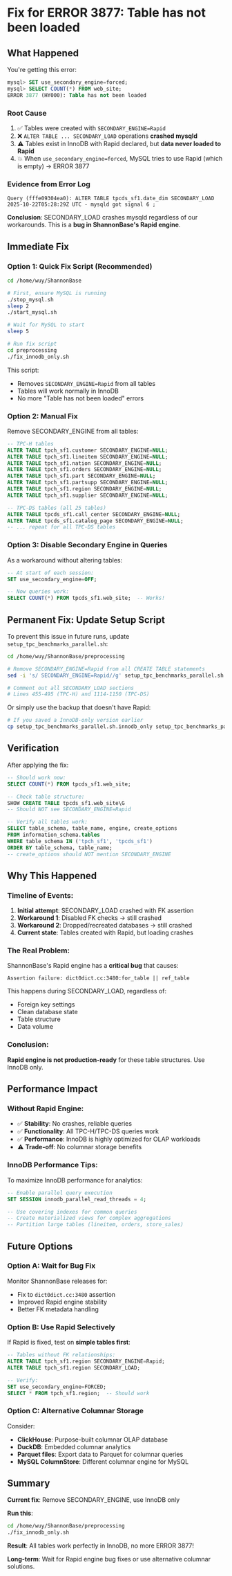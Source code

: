 # Fix for ERROR 3877: Table has not been loaded

## What Happened

You're getting this error:
```sql
mysql> SET use_secondary_engine=forced;
mysql> SELECT COUNT(*) FROM web_site;
ERROR 3877 (HY000): Table has not been loaded
```

### Root Cause

1. ✅ Tables were created with `SECONDARY_ENGINE=Rapid` 
2. ❌ `ALTER TABLE ... SECONDARY_LOAD` operations **crashed mysqld**
3. ⚠️ Tables exist in InnoDB with Rapid declared, but **data never loaded to Rapid**
4. 💥 When `use_secondary_engine=forced`, MySQL tries to use Rapid (which is empty) → ERROR 3877

### Evidence from Error Log

```
Query (fffe09304ea0): ALTER TABLE tpcds_sf1.date_dim SECONDARY_LOAD
2025-10-22T05:28:29Z UTC - mysqld got signal 6 ;
```

**Conclusion**: SECONDARY_LOAD crashes mysqld regardless of our workarounds. This is a **bug in ShannonBase's Rapid engine**.

## Immediate Fix

### Option 1: Quick Fix Script (Recommended)

```bash
cd /home/wuy/ShannonBase

# First, ensure MySQL is running
./stop_mysql.sh
sleep 2
./start_mysql.sh

# Wait for MySQL to start
sleep 5

# Run fix script
cd preprocessing
./fix_innodb_only.sh
```

This script:
- Removes `SECONDARY_ENGINE=Rapid` from all tables
- Tables will work normally in InnoDB
- No more "Table has not been loaded" errors

### Option 2: Manual Fix

Remove SECONDARY_ENGINE from all tables:

```sql
-- TPC-H tables
ALTER TABLE tpch_sf1.customer SECONDARY_ENGINE=NULL;
ALTER TABLE tpch_sf1.lineitem SECONDARY_ENGINE=NULL;
ALTER TABLE tpch_sf1.nation SECONDARY_ENGINE=NULL;
ALTER TABLE tpch_sf1.orders SECONDARY_ENGINE=NULL;
ALTER TABLE tpch_sf1.part SECONDARY_ENGINE=NULL;
ALTER TABLE tpch_sf1.partsupp SECONDARY_ENGINE=NULL;
ALTER TABLE tpch_sf1.region SECONDARY_ENGINE=NULL;
ALTER TABLE tpch_sf1.supplier SECONDARY_ENGINE=NULL;

-- TPC-DS tables (all 25 tables)
ALTER TABLE tpcds_sf1.call_center SECONDARY_ENGINE=NULL;
ALTER TABLE tpcds_sf1.catalog_page SECONDARY_ENGINE=NULL;
-- ... repeat for all TPC-DS tables
```

### Option 3: Disable Secondary Engine in Queries

As a workaround without altering tables:

```sql
-- At start of each session:
SET use_secondary_engine=OFF;

-- Now queries work:
SELECT COUNT(*) FROM tpcds_sf1.web_site;  -- Works!
```

## Permanent Fix: Update Setup Script

To prevent this issue in future runs, update `setup_tpc_benchmarks_parallel.sh`:

```bash
cd /home/wuy/ShannonBase/preprocessing

# Remove SECONDARY_ENGINE=Rapid from all CREATE TABLE statements
sed -i 's/ SECONDARY_ENGINE=Rapid//g' setup_tpc_benchmarks_parallel.sh

# Comment out all SECONDARY_LOAD sections
# Lines 455-495 (TPC-H) and 1114-1150 (TPC-DS)
```

Or simply use the backup that doesn't have Rapid:

```bash
# If you saved a InnoDB-only version earlier
cp setup_tpc_benchmarks_parallel.sh.innodb_only setup_tpc_benchmarks_parallel.sh
```

## Verification

After applying the fix:

```sql
-- Should work now:
SELECT COUNT(*) FROM tpcds_sf1.web_site;

-- Check table structure:
SHOW CREATE TABLE tpcds_sf1.web_site\G
-- Should NOT see SECONDARY_ENGINE=Rapid

-- Verify all tables work:
SELECT table_schema, table_name, engine, create_options
FROM information_schema.tables 
WHERE table_schema IN ('tpch_sf1', 'tpcds_sf1')
ORDER BY table_schema, table_name;
-- create_options should NOT mention SECONDARY_ENGINE
```

## Why This Happened

### Timeline of Events:

1. **Initial attempt**: SECONDARY_LOAD crashed with FK assertion
2. **Workaround 1**: Disabled FK checks → still crashed
3. **Workaround 2**: Dropped/recreated databases → still crashed
4. **Current state**: Tables created with Rapid, but loading crashes

### The Real Problem:

ShannonBase's Rapid engine has a **critical bug** that causes:
```
Assertion failure: dict0dict.cc:3480:for_table || ref_table
```

This happens during SECONDARY_LOAD, regardless of:
- Foreign key settings
- Clean database state
- Table structure
- Data volume

### Conclusion:

**Rapid engine is not production-ready** for these table structures. Use InnoDB only.

## Performance Impact

### Without Rapid Engine:

- ✅ **Stability**: No crashes, reliable queries
- ✅ **Functionality**: All TPC-H/TPC-DS queries work
- ✅ **Performance**: InnoDB is highly optimized for OLAP workloads
- ⚠️ **Trade-off**: No columnar storage benefits

### InnoDB Performance Tips:

To maximize InnoDB performance for analytics:

```sql
-- Enable parallel query execution
SET SESSION innodb_parallel_read_threads = 4;

-- Use covering indexes for common queries
-- Create materialized views for complex aggregations
-- Partition large tables (lineitem, orders, store_sales)
```

## Future Options

### Option A: Wait for Bug Fix

Monitor ShannonBase releases for:
- Fix to `dict0dict.cc:3480` assertion
- Improved Rapid engine stability
- Better FK metadata handling

### Option B: Use Rapid Selectively

If Rapid is fixed, test on **simple tables first**:

```sql
-- Tables without FK relationships:
ALTER TABLE tpch_sf1.region SECONDARY_ENGINE=Rapid;
ALTER TABLE tpch_sf1.region SECONDARY_LOAD;

-- Verify:
SET use_secondary_engine=FORCED;
SELECT * FROM tpch_sf1.region;  -- Should work
```

### Option C: Alternative Columnar Storage

Consider:
- **ClickHouse**: Purpose-built columnar OLAP database
- **DuckDB**: Embedded columnar analytics
- **Parquet files**: Export data to Parquet for columnar queries
- **MySQL ColumnStore**: Different columnar engine for MySQL

## Summary

**Current fix**: Remove SECONDARY_ENGINE, use InnoDB only

**Run this**:
```bash
cd /home/wuy/ShannonBase/preprocessing
./fix_innodb_only.sh
```

**Result**: All tables work perfectly in InnoDB, no more ERROR 3877!

**Long-term**: Wait for Rapid engine bug fixes or use alternative columnar solutions.
